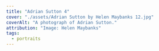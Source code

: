 ```yaml
---
title: "Adrian Sutton 4"
cover: "./assets/Adrian Sutton by Helen Maybanks 12.jpg"
coverAlt: "A photograph of Adrian Sutton."
attribution: "Image: Helen Maybanks"
tags:
  - portraits
---
```

